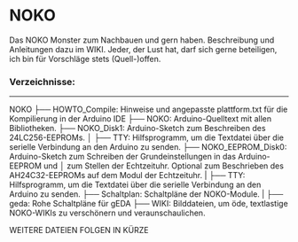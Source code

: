 # NOKO
Das NOKO Monster zum Nachbauen und gern haben. Beschreibung und Anleitungen dazu im WIKI.
Jeder, der Lust hat, darf sich gerne beteiligen, ich bin für Vorschläge stets (Quell-)offen.

### Verzeichnisse:
---
NOKO
├── HOWTO_Compile: Hinweise und angepasste plattform.txt für die Kompilierung in der Arduino IDE
├── NOKO: Arduino-Quelltext mit allen Bibliotheken.
├── NOKO_Disk1: Arduino-Sketch zum Beschreiben des 24LC256-EEPROMs.
│   ├── TTY: Hilfsprogramm, um die Textdatei über die serielle Verbindung an den Arduino zu senden.
├── NOKO_EEPROM_Disk0: Arduino-Sketch zum Schreiben der Grundeinstellungen in das Arduino-EEPROM und 
│   zum Stellen der Echtzeituhr. Optional zum Beschrieben des AH24C32-EEPROMs auf dem Modul der Echtzeituhr.
|   ├── TTY: Hilfsprogramm, um die Textdatei über die serielle Verbindung an den Arduino zu senden.
├── Schaltplan: Schaltpläne der NOKO-Module. 
|   ├── geda: Rohe Schaltpläne für gEDA
├── WIKI: Bilddateien, um öde, textlastige NOKO-WIKIs zu verschönern und veraunschaulichen. 

WEITERE DATEIEN FOLGEN IN KÜRZE
